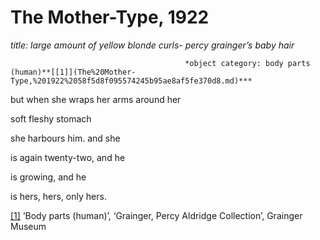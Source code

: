 # The Mother-Type, 1922

*title: large amount of yellow blonde curls- percy grainger’s baby hair*

                                           *object category: body parts (human)**[[1]](The%20Mother-Type,%201922%2058f5d8f095574245b95ae8af5fe370d8.md)***

but when she wraps her arms around her

soft fleshy stomach

she harbours him. and she

is again twenty-two, and he

is growing, and he

is hers, hers, only hers.

[[1]](The%20Mother-Type,%201922%2058f5d8f095574245b95ae8af5fe370d8.md) ‘Body parts (human)’, ‘Grainger, Percy Aldridge Collection’, Grainger Museum